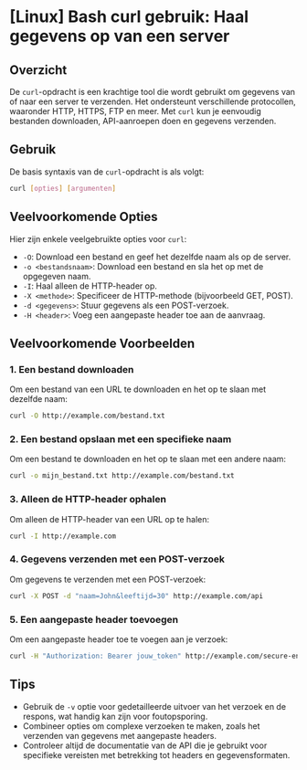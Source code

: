 # [Linux] Bash curl gebruik: Haal gegevens op van een server

## Overzicht
De `curl`-opdracht is een krachtige tool die wordt gebruikt om gegevens van of naar een server te verzenden. Het ondersteunt verschillende protocollen, waaronder HTTP, HTTPS, FTP en meer. Met `curl` kun je eenvoudig bestanden downloaden, API-aanroepen doen en gegevens verzenden.

## Gebruik
De basis syntaxis van de `curl`-opdracht is als volgt:

```bash
curl [opties] [argumenten]
```

## Veelvoorkomende Opties
Hier zijn enkele veelgebruikte opties voor `curl`:

- `-O`: Download een bestand en geef het dezelfde naam als op de server.
- `-o <bestandsnaam>`: Download een bestand en sla het op met de opgegeven naam.
- `-I`: Haal alleen de HTTP-header op.
- `-X <methode>`: Specificeer de HTTP-methode (bijvoorbeeld GET, POST).
- `-d <gegevens>`: Stuur gegevens als een POST-verzoek.
- `-H <header>`: Voeg een aangepaste header toe aan de aanvraag.

## Veelvoorkomende Voorbeelden

### 1. Een bestand downloaden
Om een bestand van een URL te downloaden en het op te slaan met dezelfde naam:

```bash
curl -O http://example.com/bestand.txt
```

### 2. Een bestand opslaan met een specifieke naam
Om een bestand te downloaden en het op te slaan met een andere naam:

```bash
curl -o mijn_bestand.txt http://example.com/bestand.txt
```

### 3. Alleen de HTTP-header ophalen
Om alleen de HTTP-header van een URL op te halen:

```bash
curl -I http://example.com
```

### 4. Gegevens verzenden met een POST-verzoek
Om gegevens te verzenden met een POST-verzoek:

```bash
curl -X POST -d "naam=John&leeftijd=30" http://example.com/api
```

### 5. Een aangepaste header toevoegen
Om een aangepaste header toe te voegen aan je verzoek:

```bash
curl -H "Authorization: Bearer jouw_token" http://example.com/secure-endpoint
```

## Tips
- Gebruik de `-v` optie voor gedetailleerde uitvoer van het verzoek en de respons, wat handig kan zijn voor foutopsporing.
- Combineer opties om complexe verzoeken te maken, zoals het verzenden van gegevens met aangepaste headers.
- Controleer altijd de documentatie van de API die je gebruikt voor specifieke vereisten met betrekking tot headers en gegevensformaten.